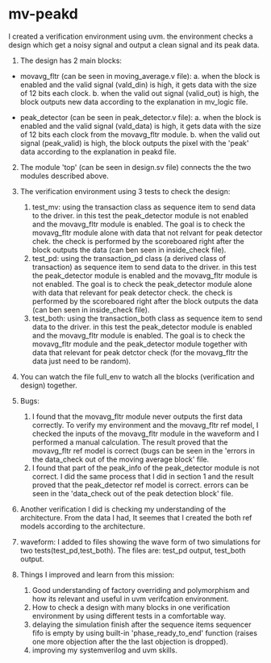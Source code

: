 # mv-peakd
I created a verification environment using uvm. the environment checks a design which get a noisy signal and output a clean signal and its peak data. 

1. The design has 2 main blocks:

  * movavg_fltr (can be seen in moving_average.v file):
     a. when the block is enabled and the valid signal (vald_din) is high, it gets data with the size of 12 bits each clock.
     b. when the valid out signal (valid_out) is high, the block outputs new data according to the explanation in mv_logic file.
    
  * peak_detector (can be seen in peak_detector.v file):
     a.  when the block is enabled and the valid signal (vald_data) is high, it gets data with the size of 12 bits each clock from the movavg_fltr module.
     b.  when the valid out signal (peak_valid) is high, the block outputs the pixel with the 'peak' data according to the explanation in peakd file.

2. The module 'top' (can be seen in design.sv file) connects the the two modules described above.

3. The verification environment using 3 tests to check the design:
    1. test_mv: using the transaction class as sequence item to send data to the driver. in this test the peak_detector module is not enabled and the movavg_fltr module is enabled. The goal is to check the movavg_fltr module alone with data that not relvant for peak 
       detector chek. the check is performed by the scoreboared right after the block outputs the data (can ben seen in inside_check file).
    2. test_pd: using the transaction_pd class (a derived class of transaction) as sequence item to send data to the driver. in this test the peak_detector module is enabled and the movavg_fltr module is not enabled. The goal is to check the peak_detector module alone   
       with data that relevant for peak detector check. the check is performed by the scoreboared right after the block outputs the data (can ben seen in inside_check file).
    3. test_both: using the transaction_both class as sequence item to send data to the driver. in this test the peak_detector module is enabled and the movavg_fltr module is enabled. The goal is to check the movavg_fltr module and the peak_detector module together with          data that relevant for peak detctor check (for the movavg_fltr the data just need to be random).

4. You can watch the file full_env to watch all the blocks (verification and design) together.

5. Bugs:
    1. I found that the movavg_fltr module never outputs the first data correctly. To verify my environment and the movavg_fltr ref model, I checked the inputs of the movavg_fltr module in the waveform and I performed a manual calculation. The result proved that the 
        movavg_fltr ref model is correct (bugs can be seen in the 'errors in the data_check out of the moving average block' file.
    2.  I found that part of the peak_info of the peak_detector module is not correct. I did the same process that I did in section 1 and the result proved that the peak_detector ref model is correct. errors can be seen in the 'data_check out of the peak detection block'
        file.
 
6. Another verification I did is checking my understanding of the architecture. From the data I had, It seemes that I created the both ref models according to the architecture.

7. waveform: I added to files showing the wave form of two simulations for two tests(test_pd,test_both). The files are: test_pd output, test_both output. 


8. Things I improved and learn from this mission:
    1. Good understanding of factory overriding and polymorphism and how its relevant and useful in uvm verifcation environment.
    2. How to check a design with many blocks in one verification environment by using different tests in a comfortable way.
    3. delaying the simulation finish after the sequence items sequencer fifo is empty by using built-in 'phase_ready_to_end' function (raises one more objection after the the last objection is dropped).
    4. improving my systemverilog and uvm skills.
        
  
